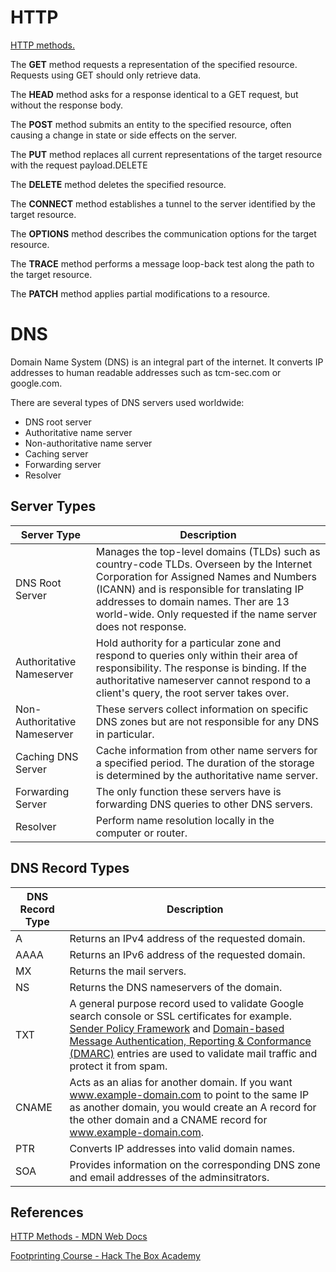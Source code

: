 # HTTP
[HTTP methods.](https://developer.mozilla.org/en-US/docs/Web/HTTP/Methods)

The **GET** method requests a representation of the specified resource. Requests using GET should only retrieve data.

The **HEAD** method asks for a response identical to a GET request, but without the response body.

The **POST** method submits an entity to the specified resource, often causing a change in state or side effects on the server.

The **PUT** method replaces all current representations of the target resource with the request payload.DELETE

The **DELETE** method deletes the specified resource.

The **CONNECT** method establishes a tunnel to the server identified by the target resource.

The **OPTIONS** method describes the communication options for the target resource.

The **TRACE** method performs a message loop-back test along the path to the target resource.

The **PATCH** method applies partial modifications to a resource.

# DNS

Domain Name System (DNS) is an integral part of the internet. It converts IP addresses to human readable addresses such as tcm-sec.com or google.com.

There are several types of DNS servers used worldwide:
 * DNS root server
 * Authoritative name server
 * Non-authoritative name server
 * Caching server
 * Forwarding server
 * Resolver

## Server Types
| Server Type | Description |
| ----------- | ----------- |
| DNS Root Server | Manages the top-level domains (TLDs) such as country-code TLDs. Overseen by the Internet Corporation for Assigned Names and Numbers (ICANN) and is responsible for translating IP addresses to domain names. Ther are 13 world-wide. Only requested if the name server does not response. |
| Authoritative Nameserver | Hold authority for a particular zone and respond to queries only within their area of responsibility. The response is binding. If the authoritative nameserver cannot respond to a client's query, the root server takes over. |
| Non-Authoritative Nameserver | These servers collect information on specific DNS zones but are not responsible for any DNS in particular. |
| Caching DNS Server | Cache information from other name servers for a specified period. The duration of the storage is determined by the authoritative name server. |
| Forwarding Server | The only function these servers have is forwarding DNS queries to other DNS servers. |
| Resolver | Perform name resolution locally in the computer or router. |

## DNS Record Types
| DNS Record Type | Description |
| --------------- | ----------- |
| A | Returns an IPv4 address of the requested domain. |
| AAAA | Returns an IPv6 address of the requested domain. |
| MX | Returns the mail servers. |
| NS | Returns the DNS nameservers of the domain. |
| TXT | A general purpose record used to validate Google search console or SSL certificates for example. [Sender Policy Framework](https://datatracker.ietf.org/doc/html/rfc4408) and [Domain-based Message Authentication, Reporting & Conformance (DMARC)](https://dmarc.org/) entries are used to validate mail traffic and protect it from spam. |
| CNAME | Acts as an alias for another domain. If you want www.example-domain.com to point to the same IP as another domain, you would create an A record for the other domain and a CNAME record for www.example-domain.com. |
| PTR | Converts IP addresses into valid domain names. |
| SOA | Provides information on the corresponding DNS zone and email addresses of the adminsitrators. |


## References

[HTTP Methods - MDN Web Docs](https://developer.mozilla.org/en-US/docs/Web/HTTP/Methods)

[Footprinting Course - Hack The Box Academy](https://academy.hackthebox.com/course/preview/footprinting)

